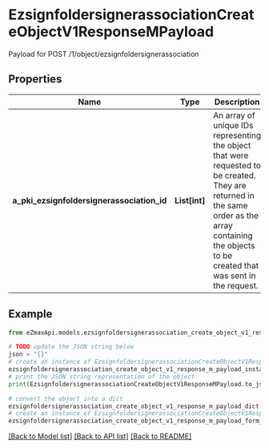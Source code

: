 # EzsignfoldersignerassociationCreateObjectV1ResponseMPayload

Payload for POST /1/object/ezsignfoldersignerassociation

## Properties

Name | Type | Description | Notes
------------ | ------------- | ------------- | -------------
**a_pki_ezsignfoldersignerassociation_id** | **List[int]** | An array of unique IDs representing the object that were requested to be created.  They are returned in the same order as the array containing the objects to be created that was sent in the request. | 

## Example

```python
from eZmaxApi.models.ezsignfoldersignerassociation_create_object_v1_response_m_payload import EzsignfoldersignerassociationCreateObjectV1ResponseMPayload

# TODO update the JSON string below
json = "{}"
# create an instance of EzsignfoldersignerassociationCreateObjectV1ResponseMPayload from a JSON string
ezsignfoldersignerassociation_create_object_v1_response_m_payload_instance = EzsignfoldersignerassociationCreateObjectV1ResponseMPayload.from_json(json)
# print the JSON string representation of the object
print(EzsignfoldersignerassociationCreateObjectV1ResponseMPayload.to_json())

# convert the object into a dict
ezsignfoldersignerassociation_create_object_v1_response_m_payload_dict = ezsignfoldersignerassociation_create_object_v1_response_m_payload_instance.to_dict()
# create an instance of EzsignfoldersignerassociationCreateObjectV1ResponseMPayload from a dict
ezsignfoldersignerassociation_create_object_v1_response_m_payload_form_dict = ezsignfoldersignerassociation_create_object_v1_response_m_payload.from_dict(ezsignfoldersignerassociation_create_object_v1_response_m_payload_dict)
```
[[Back to Model list]](../README.md#documentation-for-models) [[Back to API list]](../README.md#documentation-for-api-endpoints) [[Back to README]](../README.md)


